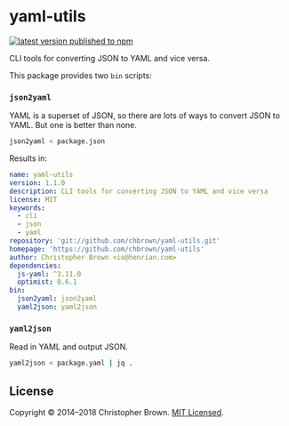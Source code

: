 # yaml-utils

[![latest version published to npm](https://badge.fury.io/js/yaml-utils.svg)](https://www.npmjs.com/package/yaml-utils)

CLI tools for converting JSON to YAML and vice versa.

This package provides two `bin` scripts:


### `json2yaml`

YAML is a superset of JSON, so there are lots of ways to convert JSON to YAML.
But one is better than none.

```sh
json2yaml < package.json
```

Results in:

```yaml
name: yaml-utils
version: 1.1.0
description: CLI tools for converting JSON to YAML and vice versa
license: MIT
keywords:
  - cli
  - json
  - yaml
repository: 'git://github.com/chbrown/yaml-utils.git'
homepage: 'https://github.com/chbrown/yaml-utils'
author: Christopher Brown <io@henrian.com>
dependencies:
  js-yaml: ^3.11.0
  optimist: 0.6.1
bin:
  json2yaml: json2yaml
  yaml2json: yaml2json
```


### `yaml2json`

Read in YAML and output JSON.

```sh
yaml2json < package.yaml | jq .
```


## License

Copyright © 2014–2018 Christopher Brown.
[MIT Licensed](https://chbrown.github.io/licenses/MIT/#2014-2018).
